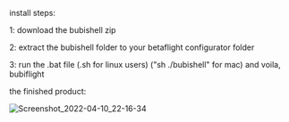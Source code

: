 install steps:

1: download the bubishell zip

2: extract the bubishell folder to your betaflight configurator folder

3: run the .bat file (.sh for linux users) ("sh ./bubishell" for mac) and voila, bubiflight

the finished product:

![Screenshot_2022-04-10_22-16-34](https://user-images.githubusercontent.com/95190117/163197837-18959791-8db1-4b55-b2a1-b7cc38274c05.png)

